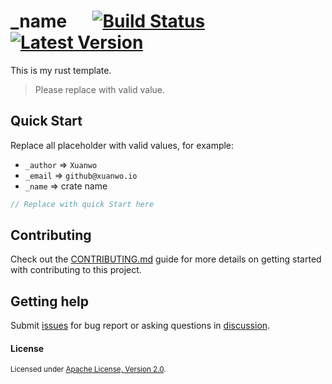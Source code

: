 # _name &emsp; [![Build Status]][actions] [![Latest Version]][crates.io]

[Build Status]: https://img.shields.io/github/workflow/status/_author/_name/CI/main
[actions]: https://github.com/_author/_name/actions?query=branch%3Amain
[Latest Version]: https://img.shields.io/crates/v/_name.svg
[crates.io]: https://crates.io/crates/_name

This is my rust template.

> Please replace with valid value.

## Quick Start

Replace all placeholder with valid values, for example:

- `_author` => `Xuanwo`
- `_email` => `github@xuanwo.io`
- `_name` => crate name

```rust
// Replace with quick Start here
```

## Contributing

Check out the [CONTRIBUTING.md](./CONTRIBUTING.md) guide for more details on getting started with contributing to this project.

## Getting help

Submit [issues](https://github.com/_author/_name/issues/new/choose) for bug report or asking questions in [discussion](https://github.com/_author/_name/discussions/new?category=q-a).

#### License

<sup>
Licensed under <a href="./LICENSE">Apache License, Version 2.0</a>.
</sup>
